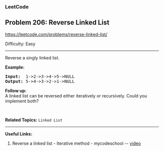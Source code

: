 ### LeetCode 
## Problem 206: Reverse Linked List

https://leetcode.com/problems/reverse-linked-list/

Difficulty: Easy

---

Reverse a singly linked list.

**Example:**

<pre>
<b>Input:</b>  1->2->3->4->5->NULL
<b>Output:</b> 5->4->3->2->1->NULL
</pre>

**Follow up:** <br>
A linked list can be reversed either iteratively or recursively. Could you implement both?

<br>

**Related Topics:** 
`Linked List`

---

**Useful Links:**
1. Reverse a linked list - Iterative method - mycodeschool -- [video](https://youtu.be/sYcOK51hl-A)